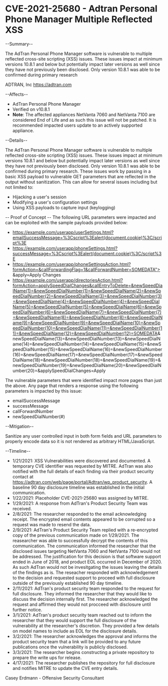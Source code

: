 # CVE-2021-25680 - Adtran Personal Phone Manager Multiple Reflected XSS

--Summary--

The AdTran Personal Phone Manager software is vulnerable to multiple reflected cross-site scripting (XSS) issues. These issues impact at minimum versions 10.8.1 and below but potentially impact later versions as well since they have not previously been disclosed. Only version 10.8.1 was able to be confirmed during primary research

ADTRAN, Inc
https://adtran.com

--Affects--

- AdTran Personal Phone Manager
- Verified on v10.8.1
- **Note**: The affected appliances NetVanta 7060 and NetVanta 7100 are considered End of Life and as such this issue will not be patched. It is recommended impacted users update to an actively supported appliance.

--Details--

The AdTran Personal Phone Manager software is vulnerable to multiple reflected cross-site scripting (XSS) issues. These issues impact at minimum versions 10.8.1 and below but potentially impact later versions as well since they have not previously been disclosed. Only version 10.8.1 was able to be confirmed during primary research. These issues work by passing in a basic XSS payload to vulnerable GET parameters that are reflected in the output without sanitization. This can allow for several issues including but not limited to:

- Hijacking a user's session
- Modifying a user's configuration settings
- Using XSS payloads to capture input (keylogging)


-- Proof of Concept --
The following URL parameters were impacted and can be exploited with the sample payloads provided below:
- https://example.com/userapp/userSettings.html?emailSuccessMessage=%3Cscript%3Ealert(document.cookie)%3C/script%3E
- https://example.com/userapp/phoneSettings.html?successMessage=%3Cscript%3Ealert(document.cookie)%3C/script%3E
- https://example.com/userapp/phoneSettingsAction.html?formAction=&callForwardingFlag=1&callForwardNumber=SOMEDATA"><script>alert`XSS`</script>&apply=Apply Changes
- https://example.com/userapp/directoriesAction.html?formAction=applySpeedDialChanges&callEntryToDelete=&newSpeedDialName(1)=&newSpeedDialNumber(1)=&newSpeedDialName(2)=&newSpeedDialNumber(2)=&newSpeedDialName(3)=&newSpeedDialNumber(3)=&newSpeedDialName(4)=&newSpeedDialNumber(4)=&newSpeedDialName(5)=&newSpeedDialNumber(5)=&newSpeedDialName(6)=&newSpeedDialNumber(6)=&newSpeedDialName(7)=&newSpeedDialNumber(7)=&newSpeedDialName(8)=&newSpeedDialNumber(8)=&newSpeedDialName(9)=&newSpeedDialNumber(9)=&newSpeedDialName(10)=&newSpeedDialNumber(10)=&newSpeedDialName(11)=&newSpeedDialNumber(11)=&newSpeedDialName(12)=&newSpeedDialNumber(12)=SOMEDATA<script>alert`XSS`</script>&newSpeedDialName(13)=&newSpeedDialNumber(13)=&newSpeedDialName(14)=&newSpeedDialNumber(14)=&newSpeedDialName(15)=&newSpeedDialNumber(15)=&newSpeedDialName(16)=&newSpeedDialNumber(16)=&newSpeedDialName(17)=&newSpeedDialNumber(17)=&newSpeedDialName(18)=&newSpeedDialNumber(18)=&newSpeedDialName(19)=&newSpeedDialNumber(19)=&newSpeedDialName(20)=&newSpeedDialNumber(20)=&applySpeedDialChanges=Apply

The vulnerable parameters that were identified impact more pages than just the above. Any page that renders a response using the following parameters is impacted by this issue:
- emailSuccessMessage
- successMessage
- callForwardNumber
- newSpeedDialNumber(#)


--Mitigation--

Sanitize any user controlled input in both form fields and URL parameters to properly encode data so it is not rendered as arbitrary HTML/JavaScript.

--Timeline--

- 1/21/2021: XSS Vulnerabilities were discovered and documented. A temporary CVE identifier was requested by MITRE. AdTran was also notified with the full details of each finding via their product security contact at https://adtran.com/web/page/portal/Adtran/wp_product_security. A baseline 90 day disclosure timeline was established in the initial communication.
- 1/22/2021: Placeholder CVE-2021-25680 was assigned by MITRE.
- 1/29/2021: A response from AdTran's Product Security Team was received.
- 2/8/2021: The researcher responded to the email acknowledging receipt. The encrypted email contents appeared to be corrupted so a request was made to resend the data.
- 2/9/2021: AdTran's Product Security Team replied with a re-encrypted copy of the previous communication made on 1/29/2021. The reasearcher was able to successfully decrypt the contents of this communication. The communication informed the researcher that the disclosed issues targeting NetVanta 7060 and NetVanta 7100 would not be addressed. The justification for this decision is that software support ended in June of 2018, and product EOL occurred in December of 2020. As such AdTran would not be invesitgating the issues leaving the details of the findings as is. The reseacher responded with acknowledgement to the decision and requested support to proceed with full disclosure outside of the previously established 90 day timeline.
- 2/11/2021: AdTran's product security team responded to the request for full disclosure. They informed the researcher that they would like to discuss the decision internally first. The researcher acknowledged the request and affirmed they would not procceed with disclosure until further notice.
- 3/1/2021: AdTran's product security team reached out to inform the researcher that they would support the full disclosure of the vulnerability at the researcher's discretion. They provided a few details on model names to include as EOL for the disclosure details.
- 3/2/2021: The researcher acknowledges the approval and informs the product security team that a link will be provided to any future publications once the vulnerability is publicly disclosed.
- 3/3/2021: The researcher begins constructing a private repository to prepare the write ups for release.
- 4/17/2021: The researcher publishes the repository for full disclosure and notifies MITRE to update the CVE entry details.

Casey Erdmann - Offensive Security Consultant